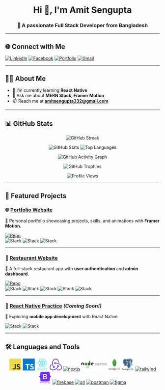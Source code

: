 <h1 align="center">Hi 👋, I'm Amit Sengupta</h1>
<h3 align="center">🚀 A passionate Full Stack Developer from Bangladesh</h3>

----

## 🌐 Connect with Me
[![LinkedIn](https://img.shields.io/badge/LinkedIn-blue?style=for-the-badge&logo=linkedin&logoColor=white)](https://www.linkedin.com/in/amit-sengupta-400083291/)
[![Facebook](https://img.shields.io/badge/Facebook-1877F2?style=for-the-badge&logo=facebook&logoColor=white)](https://www.facebook.com/amith.sen.37)
[![Portfolio](https://img.shields.io/badge/Portfolio-000000?style=for-the-badge&logo=react&logoColor=white)](https://amitsengupta.netlify.app/)
[![Gmail](https://img.shields.io/badge/Gmail-D14836?style=for-the-badge&logo=gmail&logoColor=white)](mailto:amitsengupta332@gmail.com)

---

## 👨‍💻 About Me
- 🌱 I’m currently learning **React Native**  
- 💬 Ask me about **MERN Stack, Framer Motion**  
- 📫 Reach me at **amitsengupta332@gmail.com**

---

## 📊 GitHub Stats
<p align="center">
  <!-- Streak -->
  <img src="https://github-readme-streak-stats.herokuapp.com?user=Amitsengupta332&theme=tokyonight&hide_border=true" alt="GitHub Streak" />
</p>

<p align="center">
  <!-- Main Stats -->
  <img src="https://github-readme-stats.vercel.app/api?username=Amitsengupta332&show_icons=true&theme=tokyonight&hide_border=true&count_private=true" alt="GitHub Stats" />
  
  <!-- Top Languages -->
  <img src="https://github-readme-stats.vercel.app/api/top-langs/?username=Amitsengupta332&layout=compact&theme=tokyonight&hide_border=true" alt="Top Languages" />
</p>

<p align="center">
  <!-- Contributions Snake -->
<!--   <img src="https://raw.githubusercontent.com/Amitsengupta332/Amitsengupta332/output/github-contribution-grid-snake.svg" alt="snake animation" /> -->
   

<p align="center">
  <!-- Activity Graph -->
  <img src="https://github-readme-activity-graph.vercel.app/graph?username=Amitsengupta332&bg_color=0d1117&color=58a6ff&line=58a6ff&point=ffffff&hide_border=true" alt="GitHub Activity Graph" />
</p>

<p align="center">
  <!-- Trophies -->
  <img src="https://github-profile-trophy.vercel.app/?username=Amitsengupta332&theme=tokyonight&no-frame=true&row=1&column=6" alt="GitHub Trophies" />
</p>

<p align="center">
  <!-- Profile Views -->
  <img src="https://komarev.com/ghpvc/?username=Amitsengupta332&label=Profile%20views&color=0e75b6&style=flat" alt="Profile Views" />
</p>

---

## 🚀 Featured Projects

### 🌐 [Portfolio Website](https://amitsengupta.netlify.app/)  
📌 Personal portfolio showcasing projects, skills, and animations with **Framer Motion**.  

[![Repo](https://img.shields.io/badge/Code-181717?style=for-the-badge&logo=github&logoColor=white)](https://github.com/Amitsengupta332)  
![Stack](https://img.shields.io/badge/Frontend-React-blue?style=for-the-badge) 
![Stack](https://img.shields.io/badge/UI-TailwindCSS-38B2AC?style=for-the-badge) 
![Stack](https://img.shields.io/badge/Animation-FramerMotion-ff69b4?style=for-the-badge)

---

### 🍴 [Restaurant Website](https://github.com/Amitsengupta332/restaurant)  
📌 A full-stack restaurant app with **user authentication** and **admin dashboard**.  

[![Repo](https://img.shields.io/badge/Code-181717?style=for-the-badge&logo=github&logoColor=white)](https://github.com/Amitsengupta332/restaurant)  
![Stack](https://img.shields.io/badge/Frontend-React-blue?style=for-the-badge) 
![Stack](https://img.shields.io/badge/Backend-Node.js-green?style=for-the-badge) 
![Stack](https://img.shields.io/badge/Framework-Express-black?style=for-the-badge) 
![Stack](https://img.shields.io/badge/Database-MongoDB-4ea94b?style=for-the-badge) 
![Stack](https://img.shields.io/badge/UI-TailwindCSS-38B2AC?style=for-the-badge)

---

### 📱 [React Native Practice](https://github.com/Amitsengupta332) *(Coming Soon!)*  
📌 Exploring **mobile app development** with React Native.  

![Stack](https://img.shields.io/badge/Mobile-ReactNative-61DAFB?style=for-the-badge) 
![Stack](https://img.shields.io/badge/Platform-Android%20%7C%20iOS-green?style=for-the-badge)

---

## 🛠 Languages and Tools
<p align="center">
  <a href="https://developer.mozilla.org/en-US/docs/Web/JavaScript"><img src="https://raw.githubusercontent.com/devicons/devicon/master/icons/javascript/javascript-original.svg" alt="javascript" width="40" height="40"/></a>
  <a href="https://www.typescriptlang.org/"><img src="https://raw.githubusercontent.com/devicons/devicon/master/icons/typescript/typescript-original.svg" alt="typescript" width="40" height="40"/></a>
  <a href="https://reactjs.org/"><img src="https://raw.githubusercontent.com/devicons/devicon/master/icons/react/react-original-wordmark.svg" alt="react" width="40" height="40"/></a>
  <a href="https://redux.js.org"><img src="https://raw.githubusercontent.com/devicons/devicon/master/icons/redux/redux-original.svg" alt="redux" width="40" height="40"/></a>
  <a href="https://nextjs.org/"><img src="https://cdn.worldvectorlogo.com/logos/nextjs-2.svg" alt="nextjs" width="40" height="40"/></a>
  <a href="https://nodejs.org"><img src="https://raw.githubusercontent.com/devicons/devicon/master/icons/nodejs/nodejs-original-wordmark.svg" alt="nodejs" width="40" height="40"/></a>
  <a href="https://expressjs.com"><img src="https://raw.githubusercontent.com/devicons/devicon/master/icons/express/express-original-wordmark.svg" alt="express" width="40" height="40"/></a>
  <a href="https://www.mongodb.com/"><img src="https://raw.githubusercontent.com/devicons/devicon/master/icons/mongodb/mongodb-original-wordmark.svg" alt="mongodb" width="40" height="40"/></a>
  <a href="https://www.postgresql.org"><img src="https://raw.githubusercontent.com/devicons/devicon/master/icons/postgresql/postgresql-original-wordmark.svg" alt="postgresql" width="40" height="40"/></a>
  <a href="https://tailwindcss.com/"><img src="https://www.vectorlogo.zone/logos/tailwindcss/tailwindcss-icon.svg" alt="tailwind" width="40" height="40"/></a>
  <a href="https://getbootstrap.com"><img src="https://raw.githubusercontent.com/devicons/devicon/master/icons/bootstrap/bootstrap-plain-wordmark.svg" alt="bootstrap" width="40" height="40"/></a>
  <a href="https://firebase.google.com/"><img src="https://www.vectorlogo.zone/logos/firebase/firebase-icon.svg" alt="firebase" width="40" height="40"/></a>
  <a href="https://git-scm.com/"><img src="https://www.vectorlogo.zone/logos/git-scm/git-scm-icon.svg" alt="git" width="40" height="40"/></a>
  <a href="https://postman.com"><img src="https://www.vectorlogo.zone/logos/getpostman/getpostman-icon.svg" alt="postman" width="40" height="40"/></a>
  <a href="https://www.figma.com/"><img src="https://www.vectorlogo.zone/logos/figma/figma-icon.svg" alt="figma" width="40" height="40"/></a>
</p>

